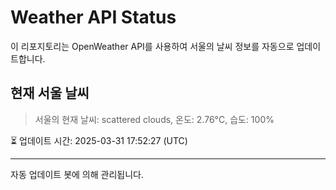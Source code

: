 
# Weather API Status

이 리포지토리는 OpenWeather API를 사용하여 서울의 날씨 정보를 자동으로 업데이트합니다.

## 현재 서울 날씨
> 서울의 현재 날씨: scattered clouds, 온도: 2.76°C, 습도: 100%

⏳ 업데이트 시간: 2025-03-31 17:52:27 (UTC)

---
자동 업데이트 봇에 의해 관리됩니다.
